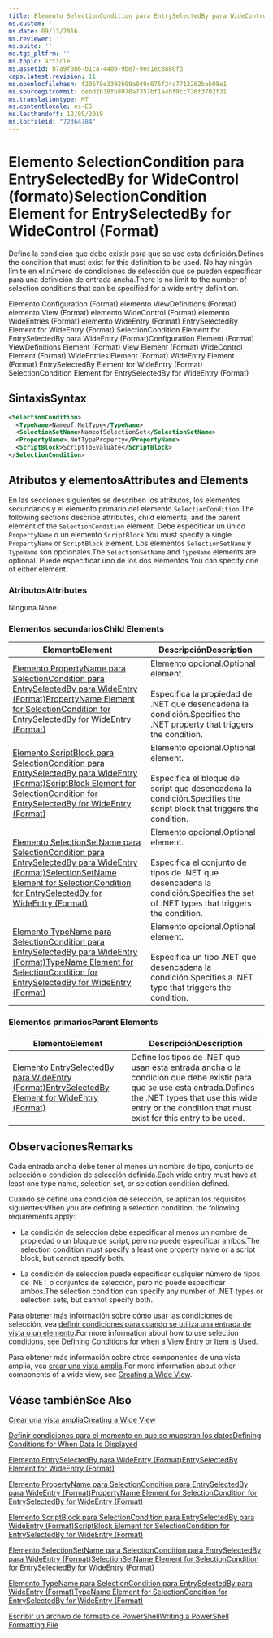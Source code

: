 ```yaml
---
title: Elemento SelectionCondition para EntrySelectedBy para WideControl (Format) | Microsoft Docs
ms.custom: ''
ms.date: 09/13/2016
ms.reviewer: ''
ms.suite: ''
ms.tgt_pltfrm: ''
ms.topic: article
ms.assetid: b7a9f086-b1ca-4400-9be7-9ec1ec8880f3
caps.latest.revision: 11
ms.openlocfilehash: f20679e3392b99a049c075f24c7712262bab08e1
ms.sourcegitcommit: debd2b38fb8070a7357bf1a4bf9cc736f3702f31
ms.translationtype: MT
ms.contentlocale: es-ES
ms.lasthandoff: 12/05/2019
ms.locfileid: "72364784"
---
```

# <a name="selectioncondition-element-for-entryselectedby-for-widecontrol-format"></a><span data-ttu-id="c1a4d-102">Elemento SelectionCondition para EntrySelectedBy for WideControl (formato)</span><span class="sxs-lookup"><span data-stu-id="c1a4d-102">SelectionCondition Element for EntrySelectedBy for WideControl (Format)</span></span>

<span data-ttu-id="c1a4d-103">Define la condición que debe existir para que se use esta definición.</span><span class="sxs-lookup"><span data-stu-id="c1a4d-103">Defines the condition that must exist for this definition to be used.</span></span> <span data-ttu-id="c1a4d-104">No hay ningún límite en el número de condiciones de selección que se pueden especificar para una definición de entrada ancha.</span><span class="sxs-lookup"><span data-stu-id="c1a4d-104">There is no limit to the number of selection conditions that can be specified for a wide entry definition.</span></span>

<span data-ttu-id="c1a4d-105">Elemento Configuration (Format) elemento ViewDefinitions (Format) elemento View (Format) elemento WideControl (Format) elemento WideEntries (Format) elemento WideEntry (Format) EntrySelectedBy Element for WideEntry (Format) SelectionCondition Element for EntrySelectedBy para WideEntry (Format)</span><span class="sxs-lookup"><span data-stu-id="c1a4d-105">Configuration Element (Format) ViewDefinitions Element (Format) View Element (Format) WideControl Element (Format) WideEntries Element (Format) WideEntry Element (Format) EntrySelectedBy Element for WideEntry (Format) SelectionCondition Element for EntrySelectedBy for WideEntry (Format)</span></span>

## <a name="syntax"></a><span data-ttu-id="c1a4d-106">Sintaxis</span><span class="sxs-lookup"><span data-stu-id="c1a4d-106">Syntax</span></span>

```xml
<SelectionCondition>
  <TypeName>Nameof.NetType</TypeName>
  <SelectionSetName>NameofSelectionSet</SelectionSetName>
  <PropertyName>.NetTypeProperty</PropertyName>
  <ScriptBlock>ScriptToEvaluate</ScriptBlock>
</SelectionCondition>
```

## <a name="attributes-and-elements"></a><span data-ttu-id="c1a4d-107">Atributos y elementos</span><span class="sxs-lookup"><span data-stu-id="c1a4d-107">Attributes and Elements</span></span>

<span data-ttu-id="c1a4d-108">En las secciones siguientes se describen los atributos, los elementos secundarios y el elemento primario del elemento `SelectionCondition`.</span><span class="sxs-lookup"><span data-stu-id="c1a4d-108">The following sections describe attributes, child elements, and the parent element of the `SelectionCondition` element.</span></span> <span data-ttu-id="c1a4d-109">Debe especificar un único `PropertyName` o un elemento `ScriptBlock`.</span><span class="sxs-lookup"><span data-stu-id="c1a4d-109">You must specify a single `PropertyName` or `ScriptBlock` element.</span></span> <span data-ttu-id="c1a4d-110">Los elementos `SelectionSetName` y `TypeName` son opcionales.</span><span class="sxs-lookup"><span data-stu-id="c1a4d-110">The `SelectionSetName` and `TypeName` elements are optional.</span></span> <span data-ttu-id="c1a4d-111">Puede especificar uno de los dos elementos.</span><span class="sxs-lookup"><span data-stu-id="c1a4d-111">You can specify one of either element.</span></span>

### <a name="attributes"></a><span data-ttu-id="c1a4d-112">Atributos</span><span class="sxs-lookup"><span data-stu-id="c1a4d-112">Attributes</span></span>

<span data-ttu-id="c1a4d-113">Ninguna.</span><span class="sxs-lookup"><span data-stu-id="c1a4d-113">None.</span></span>

### <a name="child-elements"></a><span data-ttu-id="c1a4d-114">Elementos secundarios</span><span class="sxs-lookup"><span data-stu-id="c1a4d-114">Child Elements</span></span>

|<span data-ttu-id="c1a4d-115">Elemento</span><span class="sxs-lookup"><span data-stu-id="c1a4d-115">Element</span></span>|<span data-ttu-id="c1a4d-116">Descripción</span><span class="sxs-lookup"><span data-stu-id="c1a4d-116">Description</span></span>|
|-------------|-----------------|
|[<span data-ttu-id="c1a4d-117">Elemento PropertyName para SelectionCondition para EntrySelectedBy para WideEntry (Format)</span><span class="sxs-lookup"><span data-stu-id="c1a4d-117">PropertyName Element for SelectionCondition for EntrySelectedBy for WideEntry (Format)</span></span>](./propertyname-element-for-selectioncondition-for-entryselectedby-for-wideentry-format.md)|<span data-ttu-id="c1a4d-118">Elemento opcional.</span><span class="sxs-lookup"><span data-stu-id="c1a4d-118">Optional element.</span></span><br /><br /> <span data-ttu-id="c1a4d-119">Especifica la propiedad de .NET que desencadena la condición.</span><span class="sxs-lookup"><span data-stu-id="c1a4d-119">Specifies the .NET property that triggers the condition.</span></span>|
|[<span data-ttu-id="c1a4d-120">Elemento ScriptBlock para SelectionCondition para EntrySelectedBy para WideEntry (Format)</span><span class="sxs-lookup"><span data-stu-id="c1a4d-120">ScriptBlock Element for SelectionCondition for EntrySelectedBy for WideEntry (Format)</span></span>](./scriptblock-element-for-selectioncondition-for-entryselectedby-for-widecontrol-format.md)|<span data-ttu-id="c1a4d-121">Elemento opcional.</span><span class="sxs-lookup"><span data-stu-id="c1a4d-121">Optional element.</span></span><br /><br /> <span data-ttu-id="c1a4d-122">Especifica el bloque de script que desencadena la condición.</span><span class="sxs-lookup"><span data-stu-id="c1a4d-122">Specifies the script block that triggers the condition.</span></span>|
|[<span data-ttu-id="c1a4d-123">Elemento SelectionSetName para SelectionCondition para EntrySelectedBy para WideEntry (Format)</span><span class="sxs-lookup"><span data-stu-id="c1a4d-123">SelectionSetName Element for SelectionCondition for EntrySelectedBy for WideEntry (Format)</span></span>](./selectionsetname-element-for-selectioncondition-for-entryselectedby-for-wideentry-format.md)|<span data-ttu-id="c1a4d-124">Elemento opcional.</span><span class="sxs-lookup"><span data-stu-id="c1a4d-124">Optional element.</span></span><br /><br /> <span data-ttu-id="c1a4d-125">Especifica el conjunto de tipos de .NET que desencadena la condición.</span><span class="sxs-lookup"><span data-stu-id="c1a4d-125">Specifies the set of .NET types that triggers the condition.</span></span>|
|[<span data-ttu-id="c1a4d-126">Elemento TypeName para SelectionCondition para EntrySelectedBy para WideEntry (Format)</span><span class="sxs-lookup"><span data-stu-id="c1a4d-126">TypeName Element for SelectionCondition for EntrySelectedBy for WideEntry (Format)</span></span>](./typename-element-for-selectioncondition-for-entryselectedby-for-widecontrol-format.md)|<span data-ttu-id="c1a4d-127">Elemento opcional.</span><span class="sxs-lookup"><span data-stu-id="c1a4d-127">Optional element.</span></span><br /><br /> <span data-ttu-id="c1a4d-128">Especifica un tipo .NET que desencadena la condición.</span><span class="sxs-lookup"><span data-stu-id="c1a4d-128">Specifies a .NET type that triggers the condition.</span></span>|

### <a name="parent-elements"></a><span data-ttu-id="c1a4d-129">Elementos primarios</span><span class="sxs-lookup"><span data-stu-id="c1a4d-129">Parent Elements</span></span>

|<span data-ttu-id="c1a4d-130">Elemento</span><span class="sxs-lookup"><span data-stu-id="c1a4d-130">Element</span></span>|<span data-ttu-id="c1a4d-131">Descripción</span><span class="sxs-lookup"><span data-stu-id="c1a4d-131">Description</span></span>|
|-------------|-----------------|
|[<span data-ttu-id="c1a4d-132">Elemento EntrySelectedBy para WideEntry (Format)</span><span class="sxs-lookup"><span data-stu-id="c1a4d-132">EntrySelectedBy Element for WideEntry (Format)</span></span>](./entryselectedby-element-for-wideentry-format.md)|<span data-ttu-id="c1a4d-133">Define los tipos de .NET que usan esta entrada ancha o la condición que debe existir para que se use esta entrada.</span><span class="sxs-lookup"><span data-stu-id="c1a4d-133">Defines the .NET types that use this wide entry or the condition that must exist for this entry to be used.</span></span>|

## <a name="remarks"></a><span data-ttu-id="c1a4d-134">Observaciones</span><span class="sxs-lookup"><span data-stu-id="c1a4d-134">Remarks</span></span>

<span data-ttu-id="c1a4d-135">Cada entrada ancha debe tener al menos un nombre de tipo, conjunto de selección o condición de selección definida.</span><span class="sxs-lookup"><span data-stu-id="c1a4d-135">Each wide entry must have at least one type name, selection set, or selection condition defined.</span></span>

<span data-ttu-id="c1a4d-136">Cuando se define una condición de selección, se aplican los requisitos siguientes:</span><span class="sxs-lookup"><span data-stu-id="c1a4d-136">When you are defining a selection condition, the following requirements apply:</span></span>

- <span data-ttu-id="c1a4d-137">La condición de selección debe especificar al menos un nombre de propiedad o un bloque de script, pero no puede especificar ambos.</span><span class="sxs-lookup"><span data-stu-id="c1a4d-137">The selection condition must specify a least one property name or a script block, but cannot specify both.</span></span>

- <span data-ttu-id="c1a4d-138">La condición de selección puede especificar cualquier número de tipos de .NET o conjuntos de selección, pero no puede especificar ambos.</span><span class="sxs-lookup"><span data-stu-id="c1a4d-138">The selection condition can specify any number of .NET types or selection sets, but cannot specify both.</span></span>

<span data-ttu-id="c1a4d-139">Para obtener más información sobre cómo usar las condiciones de selección, vea [definir condiciones para cuando se utiliza una entrada de vista o un elemento](./defining-conditions-for-displaying-data.md).</span><span class="sxs-lookup"><span data-stu-id="c1a4d-139">For more information about how to use selection conditions, see [Defining Conditions for when a View Entry or Item is Used](./defining-conditions-for-displaying-data.md).</span></span>

<span data-ttu-id="c1a4d-140">Para obtener más información sobre otros componentes de una vista amplia, vea [crear una vista amplia](./creating-a-wide-view.md).</span><span class="sxs-lookup"><span data-stu-id="c1a4d-140">For more information about other components of a wide view, see [Creating a Wide View](./creating-a-wide-view.md).</span></span>

## <a name="see-also"></a><span data-ttu-id="c1a4d-141">Véase también</span><span class="sxs-lookup"><span data-stu-id="c1a4d-141">See Also</span></span>

[<span data-ttu-id="c1a4d-142">Crear una vista amplia</span><span class="sxs-lookup"><span data-stu-id="c1a4d-142">Creating a Wide View</span></span>](./creating-a-wide-view.md)

[<span data-ttu-id="c1a4d-143">Definir condiciones para el momento en que se muestran los datos</span><span class="sxs-lookup"><span data-stu-id="c1a4d-143">Defining Conditions for When Data Is Displayed</span></span>](./defining-conditions-for-displaying-data.md)

[<span data-ttu-id="c1a4d-144">Elemento EntrySelectedBy para WideEntry (Format)</span><span class="sxs-lookup"><span data-stu-id="c1a4d-144">EntrySelectedBy Element for WideEntry (Format)</span></span>](./entryselectedby-element-for-wideentry-format.md)

[<span data-ttu-id="c1a4d-145">Elemento PropertyName para SelectionCondition para EntrySelectedBy para WideEntry (Format)</span><span class="sxs-lookup"><span data-stu-id="c1a4d-145">PropertyName Element for SelectionCondition for EntrySelectedBy for WideEntry (Format)</span></span>](./propertyname-element-for-selectioncondition-for-entryselectedby-for-wideentry-format.md)

[<span data-ttu-id="c1a4d-146">Elemento ScriptBlock para SelectionCondition para EntrySelectedBy para WideEntry (Format)</span><span class="sxs-lookup"><span data-stu-id="c1a4d-146">ScriptBlock Element for SelectionCondition for EntrySelectedBy for WideEntry (Format)</span></span>](./scriptblock-element-for-selectioncondition-for-entryselectedby-for-widecontrol-format.md)

[<span data-ttu-id="c1a4d-147">Elemento SelectionSetName para SelectionCondition para EntrySelectedBy para WideEntry (Format)</span><span class="sxs-lookup"><span data-stu-id="c1a4d-147">SelectionSetName Element for SelectionCondition for EntrySelectedBy for WideEntry (Format)</span></span>](./selectionsetname-element-for-selectioncondition-for-entryselectedby-for-wideentry-format.md)

[<span data-ttu-id="c1a4d-148">Elemento TypeName para SelectionCondition para EntrySelectedBy para WideEntry (Format)</span><span class="sxs-lookup"><span data-stu-id="c1a4d-148">TypeName Element for SelectionCondition for EntrySelectedBy for WideEntry (Format)</span></span>](./typename-element-for-selectioncondition-for-entryselectedby-for-widecontrol-format.md)

[<span data-ttu-id="c1a4d-149">Escribir un archivo de formato de PowerShell</span><span class="sxs-lookup"><span data-stu-id="c1a4d-149">Writing a PowerShell Formatting File</span></span>](./writing-a-powershell-formatting-file.md)
